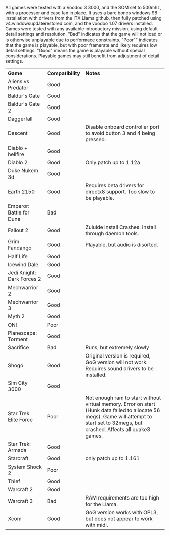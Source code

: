 All games were tested with a Voodoo 3 3000, and the SOM set to 500mhz, with a processor and case fan in place.  It uses a bare bones windows 98 installation with drivers from the ITX Llama github, then fully patched using v4.windowsupdaterestored.com, and the voodoo 1.07 drivers installed.  Games were tested with any available introductory mission, using default detail settings and resolution.  "Bad" indicates that the game will not load or is otherwise unplayable due to performace constraints.  "Poor"" indicates that the game is playable, but with poor framerate and likely requires low detail settings.  "Good" means the game is playable without special considerations.  Playable games may still benefit from adjustment of detail settings.

|            |                     |          |
| ---------- | ------------------- | -------- |  
| **Game**   | **Compatibility**   | **Notes** |
| Aliens vs Predator | Good            |     |
| Baldur's Gate | Good               |    |
| Baldur's Gate 2 | Good               |    |
| Daggerfall | Good               |    |
| Descent | Good               | Disable onboard controller port to avoid button 3 and 4 being pressed.   |
| Diablo + hellfire | Good               |    |
| Diablo 2 | Good               | Only patch up to 1.12a   |
| Duke Nukem 3d | Good               |    |
| Earth 2150 | Good               | Requires beta drivers for directx8 support.  Too slow to be playable.   |
| Emperor:  Battle for Dune | Bad               |    |
| Fallout 2 | Good               | Zuluide install Crashes.  Install through daemon tools.   |
| Grim Fandango | Good               | Playable, but audio is disorted.   |
| Half Life | Good               |    |
| Icewind Dale | Good               |    |
| Jedi Knight: Dark Forces 2 | Good               |    |
| Mechwarrior 2 | Good               |    |
| Mechwarrior 3 | Good               |    |
| Myth 2 | Good               |    |
| ONI | Poor               |    |
| Planescape: Torment | Good               |    |
| Sacrifice | Bad               | Runs, but extremely slowly   |
| Shogo | Good               | Original version is required, GoG version will not work.  Requires sound drivers to be installed.   |
| Sim City 3000 | Good               |    |
| Star Trek: Elite Force | Poor               | Not enough ram to start without virtual memory.  Error on start (Hunk data failed to allocate 56 megs).  Game will attempt to start set to 32megs, but crashed.  Affects all quake3 games.   |
| Star Trek: Armada | Good               |    |
| Starcraft | Good               | only patch up to 1.161   |
| System Shock 2 | Poor               |    |
| Thief | Good               |    |
| Warcraft 2 | Good               |    |
| Warcraft 3 | Bad               | RAM requirements are too high for the Llama. |
| Xcom | Good               | GoG version works with OPL3, but does not appear to work with midi.   |